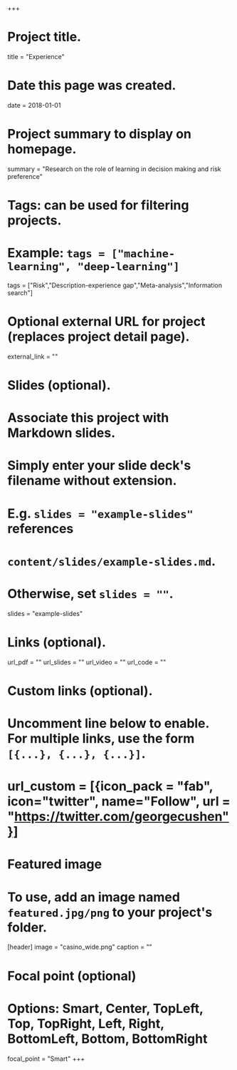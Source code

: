 +++
# Project title.
title = "Experience"

# Date this page was created.
date = 2018-01-01

# Project summary to display on homepage.
summary = "Research on the role of learning in decision making and risk preference"

# Tags: can be used for filtering projects.
# Example: `tags = ["machine-learning", "deep-learning"]`
tags = ["Risk","Description-experience gap","Meta-analysis","Information search"]

# Optional external URL for project (replaces project detail page).
external_link = ""

# Slides (optional).
#   Associate this project with Markdown slides.
#   Simply enter your slide deck's filename without extension.
#   E.g. `slides = "example-slides"` references
#   `content/slides/example-slides.md`.
#   Otherwise, set `slides = ""`.
slides = "example-slides"

# Links (optional).
url_pdf = ""
url_slides = ""
url_video = ""
url_code = ""

# Custom links (optional).
#   Uncomment line below to enable. For multiple links, use the form `[{...}, {...}, {...}]`.
# url_custom = [{icon_pack = "fab", icon="twitter", name="Follow", url = "https://twitter.com/georgecushen"}]

# Featured image
# To use, add an image named `featured.jpg/png` to your project's folder.
[header]
  image = "casino_wide.png"
  caption = ""  

# Focal point (optional)
# Options: Smart, Center, TopLeft, Top, TopRight, Left, Right, BottomLeft, Bottom, BottomRight
focal_point = "Smart"
+++
